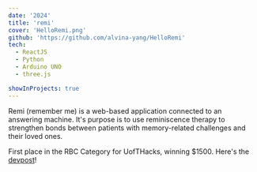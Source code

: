 ```yaml
---
date: '2024'
title: 'remi'
cover: 'HelloRemi.png'
github: 'https://github.com/alvina-yang/HelloRemi'
tech:
  - ReactJS
  - Python
  - Arduino UNO
  - three.js

showInProjects: true
---
```


Remi (remember me) is a web-based application connected to an answering machine. It's purpose is to use reminiscence therapy to strengthen bonds between patients with memory-related challenges and their loved ones.

First place in the RBC Category for UofTHacks, winning \$1500. Here's the [devpost](https://devpost.com/software/remi-bo5sil)!
